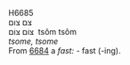 <body>
  <p>H6685<br>  צם    צום  <br> צּוֹם  צּוֹם  ‎  tsôm  tsôm  <br><i>tsome,</i> <i>tsome </i><br>From <a href="h6684.htm">6684</a>  a <i>fast: - </i>fast (-ing).<br></p>
 </body>